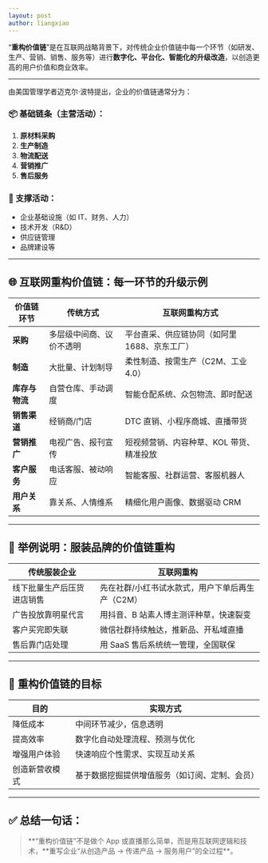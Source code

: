```yaml
---
layout: post
author: liangxiao
---
```


“**重构价值链**”是在互联网战略背景下，对传统企业价值链中每一个环节（如研发、生产、营销、销售、服务等）进行**数字化、平台化、智能化的升级改造**，以创造更高的用户价值和商业效率。

---

由美国管理学者迈克尔·波特提出，企业的价值链通常分为：

### 📦 基础链条（主营活动）：

1. **原材料采购**
2. **生产制造**
3. **物流配送**
4. **营销推广**
5. **售后服务**

### 🧩 支撑活动：

- 企业基础设施（如 IT、财务、人力）
- 技术开发（R&D）
- 供应链管理
- 品牌建设等

---

## 🌐 互联网重构价值链：每一环节的升级示例

| 价值链环节     | 传统方式                 | 互联网重构方式                                |
| -------------- | ------------------------ | --------------------------------------------- |
| **采购**       | 多层级中间商、议价不透明 | 平台直采、供应链协同（如阿里 1688、京东工厂） |
| **制造**       | 大批量、计划制导         | 柔性制造、按需生产（C2M、工业 4.0）           |
| **库存与物流** | 自营仓库、手动调度       | 智能仓配系统、众包物流、即时配送              |
| **销售渠道**   | 经销商/门店              | DTC 直销、小程序商城、直播带货                |
| **营销推广**   | 电视广告、报刊宣传       | 短视频营销、内容种草、KOL 带货、精准投放      |
| **客户服务**   | 电话客服、被动响应       | 智能客服、社群运营、客服机器人                |
| **用户关系**   | 靠关系、人情维系         | 精细化用户画像、数据驱动 CRM                  |

---

## 🧠 举例说明：服装品牌的价值链重构

| 传统服装企业               | 互联网重构                                       |
| -------------------------- | ------------------------------------------------ |
| 线下批量生产后压货进店销售 | 先在社群/小红书试水款式，用户下单后再生产（C2M） |
| 广告投放靠明星代言         | 用抖音、B 站素人博主测评种草，快速裂变           |
| 客户买完即失联             | 微信社群持续触达，推新品、开私域直播             |
| 售后靠门店处理             | 用 SaaS 售后系统统一管理，全国联保               |

---

## 🎯 重构价值链的目标

| 目的           | 实现方式                                       |
| -------------- | ---------------------------------------------- |
| 降低成本       | 中间环节减少，信息透明                         |
| 提高效率       | 数字化自动处理流程、预测与优化                 |
| 增强用户体验   | 快速响应个性需求、实现互动关系                 |
| 创造新营收模式 | 基于数据挖掘提供增值服务（如订阅、定制、会员） |

---

## ✅ 总结一句话：

> **“重构价值链”不是做个 App 或直播那么简单，而是用互联网逻辑和技术，**重写企业“从创造产品 → 传递产品 → 服务用户”的全过程\*\*。
